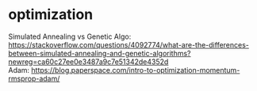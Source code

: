 # optimization  

Simulated Annealing vs Genetic Algo: https://stackoverflow.com/questions/4092774/what-are-the-differences-between-simulated-annealing-and-genetic-algorithms?newreg=ca60c27ee0e3487a9c7e51342de4352d  
Adam: https://blog.paperspace.com/intro-to-optimization-momentum-rmsprop-adam/  

